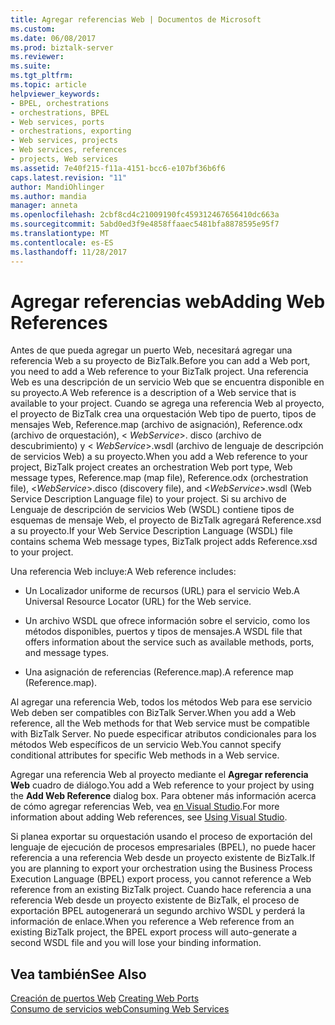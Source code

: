 ```yaml
---
title: Agregar referencias Web | Documentos de Microsoft
ms.custom: 
ms.date: 06/08/2017
ms.prod: biztalk-server
ms.reviewer: 
ms.suite: 
ms.tgt_pltfrm: 
ms.topic: article
helpviewer_keywords:
- BPEL, orchestrations
- orchestrations, BPEL
- Web services, ports
- orchestrations, exporting
- Web services, projects
- Web services, references
- projects, Web services
ms.assetid: 7e40f215-f11a-4151-bcc6-e107bf36b6f6
caps.latest.revision: "11"
author: MandiOhlinger
ms.author: mandia
manager: anneta
ms.openlocfilehash: 2cbf8cd4c21009190fc459312467656410dc663a
ms.sourcegitcommit: 5abd0ed3f9e4858ffaaec5481bfa8878595e95f7
ms.translationtype: MT
ms.contentlocale: es-ES
ms.lasthandoff: 11/28/2017
---
```

# <a name="adding-web-references"></a><span data-ttu-id="c7842-102">Agregar referencias web</span><span class="sxs-lookup"><span data-stu-id="c7842-102">Adding Web References</span></span>
<span data-ttu-id="c7842-103">Antes de que pueda agregar un puerto Web, necesitará agregar una referencia Web a su proyecto de BizTalk.</span><span class="sxs-lookup"><span data-stu-id="c7842-103">Before you can add a Web port, you need to add a Web reference to your BizTalk project.</span></span> <span data-ttu-id="c7842-104">Una referencia Web es una descripción de un servicio Web que se encuentra disponible en su proyecto.</span><span class="sxs-lookup"><span data-stu-id="c7842-104">A Web reference is a description of a Web service that is available to your project.</span></span> <span data-ttu-id="c7842-105">Cuando se agrega una referencia Web al proyecto, el proyecto de BizTalk crea una orquestación Web tipo de puerto, tipos de mensajes Web, Reference.map (archivo de asignación), Reference.odx (archivo de orquestación), \< *WebService*\>. disco (archivo de descubrimiento) y \< *WebService*\>.wsdl (archivo de lenguaje de descripción de servicios Web) a su proyecto.</span><span class="sxs-lookup"><span data-stu-id="c7842-105">When you add a Web reference to your project, BizTalk project creates an orchestration Web port type, Web message types, Reference.map (map file), Reference.odx (orchestration file), \<*WebService*\>.disco (discovery file), and \<*WebService*\>.wsdl (Web Service Description Language file) to your project.</span></span> <span data-ttu-id="c7842-106">Si su archivo de Lenguaje de descripción de servicios Web (WSDL) contiene tipos de esquemas de mensaje Web, el proyecto de BizTalk agregará Reference.xsd a su proyecto.</span><span class="sxs-lookup"><span data-stu-id="c7842-106">If your Web Service Description Language (WSDL) file contains schema Web message types, BizTalk project adds Reference.xsd to your project.</span></span>  
  
 <span data-ttu-id="c7842-107">Una referencia Web incluye:</span><span class="sxs-lookup"><span data-stu-id="c7842-107">A Web reference includes:</span></span>  
  
-   <span data-ttu-id="c7842-108">Un Localizador uniforme de recursos (URL) para el servicio Web.</span><span class="sxs-lookup"><span data-stu-id="c7842-108">A Universal Resource Locator (URL) for the Web service.</span></span>  
  
-   <span data-ttu-id="c7842-109">Un archivo WSDL que ofrece información sobre el servicio, como los métodos disponibles, puertos y tipos de mensajes.</span><span class="sxs-lookup"><span data-stu-id="c7842-109">A WSDL file that offers information about the service such as available methods, ports, and message types.</span></span>  
  
-   <span data-ttu-id="c7842-110">Una asignación de referencias (Reference.map).</span><span class="sxs-lookup"><span data-stu-id="c7842-110">A reference map (Reference.map).</span></span>  
  
 <span data-ttu-id="c7842-111">Al agregar una referencia Web, todos los métodos Web para ese servicio Web deben ser compatibles con BizTalk Server.</span><span class="sxs-lookup"><span data-stu-id="c7842-111">When you add a Web reference, all the Web methods for that Web service must be compatible with BizTalk Server.</span></span> <span data-ttu-id="c7842-112">No puede especificar atributos condicionales para los métodos Web específicos de un servicio Web.</span><span class="sxs-lookup"><span data-stu-id="c7842-112">You cannot specify conditional attributes for specific Web methods in a Web service.</span></span>  
  
 <span data-ttu-id="c7842-113">Agregar una referencia Web al proyecto mediante el **Agregar referencia Web** cuadro de diálogo.</span><span class="sxs-lookup"><span data-stu-id="c7842-113">You add a Web reference to your project by using the **Add Web Reference** dialog box.</span></span> <span data-ttu-id="c7842-114">Para obtener más información acerca de cómo agregar referencias Web, vea [en Visual Studio](../core/using-visual-studio.md).</span><span class="sxs-lookup"><span data-stu-id="c7842-114">For more information about adding Web references, see [Using Visual Studio](../core/using-visual-studio.md).</span></span>  
  
 <span data-ttu-id="c7842-115">Si planea exportar su orquestación usando el proceso de exportación del lenguaje de ejecución de procesos empresariales (BPEL), no puede hacer referencia a una referencia Web desde un proyecto existente de BizTalk.</span><span class="sxs-lookup"><span data-stu-id="c7842-115">If you are planning to export your orchestration using the Business Process Execution Language (BPEL) export process, you cannot reference a Web reference from an existing BizTalk project.</span></span> <span data-ttu-id="c7842-116">Cuando hace referencia a una referencia Web desde un proyecto existente de BizTalk, el proceso de exportación BPEL autogenerará un segundo archivo WSDL y perderá la información de enlace.</span><span class="sxs-lookup"><span data-stu-id="c7842-116">When you reference a Web reference from an existing BizTalk project, the BPEL export process will auto-generate a second WSDL file and you will lose your binding information.</span></span>  
  
## <a name="see-also"></a><span data-ttu-id="c7842-117">Vea también</span><span class="sxs-lookup"><span data-stu-id="c7842-117">See Also</span></span>  
 <span data-ttu-id="c7842-118">[Creación de puertos Web](../core/creating-web-ports.md) </span><span class="sxs-lookup"><span data-stu-id="c7842-118">[Creating Web Ports](../core/creating-web-ports.md) </span></span>  
 [<span data-ttu-id="c7842-119">Consumo de servicios web</span><span class="sxs-lookup"><span data-stu-id="c7842-119">Consuming Web Services</span></span>](../core/consuming-web-services.md)